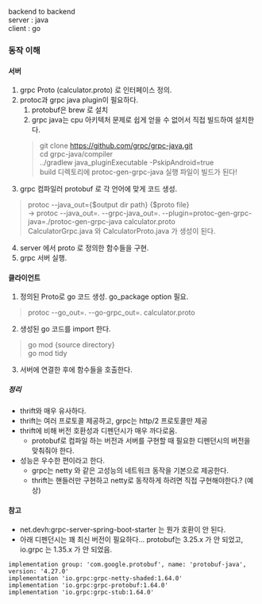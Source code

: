 backend to backend  
server : java  
client : go

### 동작 이해

#### 서버

1. grpc Proto (calculator.proto) 로 인터페이스 정의.
2. protoc과 grpc java plugin이 필요하다.
    1. protobuf은 brew 로 설치
    2. grpc java는 cpu 아키텍처 문제로 쉽게 얻을 수 없어서 직접 빌드하여 설치한다.
   > git clone https://github.com/grpc/grpc-java.git  
   > cd grpc-java/compiler  
   > ../gradlew java_pluginExecutable -PskipAndroid=true  
   > build 디렉토리에 protoc-gen-grpc-java 실행 파일이 빌드가 된다!
3. grpc 컴파일러 protobuf 로 각 언어에 맞게 코드 생성.
> protoc --java_out={$output dir path} {$proto file}  
> -> protoc --java_out=. --grpc-java_out=. --plugin=protoc-gen-grpc-java=./protoc-gen-grpc-java calculator.proto  
> CalculatorGrpc.java 와 CalculatorProto.java 가 생성이 된다.
4. server 에서 proto 로 정의한 함수들을 구현.
5. grpc 서버 실행.


#### 클라이언트

1. 정의된 Proto로 go 코드 생성. go_package option 필요.
> protoc --go_out=. --go-grpc_out=. calculator.proto
2. 생성된 go 코드를 import 한다.
> go mod {source directory}  
> go mod tidy
3. 서버에 연결한 후에 함수들을 호출한다.


##### 정리
- thrift와 매우 유사하다.
- thrift는 여러 프로토콜 제공하고, grpc는 http/2 프로토콜만 제공
- thrift에 비해 버전 호환성과 디펜던시가 매우 까다로움.
    - protobuf로 컴파일 하는 버전과 서버를 구현할 때 필요한 디펜던시의 버전을 맞춰줘야 한다.
- 성능은 우수한 편이라고 한다.
    - grpc는 netty 와 같은 고성능의 네트워크 동작을 기본으로 제공한다.
    - thrift는 핸들러만 구현하고 netty로 동작하게 하려면 직접 구현해야한다.? (예상)

#### 참고

- net.devh:grpc-server-spring-boot-starter 는 뭔가 호환이 안 된다.
- 아래 디펜던시는 꽤 최신 버전이 필요하다... protobuf는 3.25.x 가 안 되었고, io.grpc 는 1.35.x 가 안 되었음.
```
implementation group: 'com.google.protobuf', name: 'protobuf-java', version: '4.27.0'
implementation 'io.grpc:grpc-netty-shaded:1.64.0'
implementation 'io.grpc:grpc-protobuf:1.64.0'
implementation 'io.grpc:grpc-stub:1.64.0'
```

